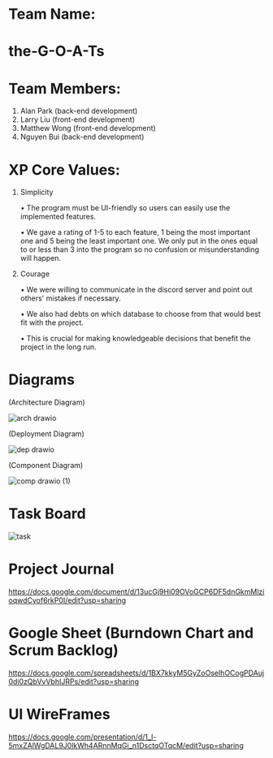 # Team Name:
# the-G-O-A-Ts
# Team Members:
1. Alan Park (back-end development)
2. Larry Liu (front-end development)
3. Matthew Wong (front-end development)
4. Nguyen Bui (back-end development)

# XP Core Values:
1. Simplicity
   
   • The program must be UI-friendly so users can easily use the implemented features.
   
   • We gave a rating of 1-5 to each feature, 1 being the most important one and 5 being the least important one. We only put in the ones equal to or less than 3 into the program so no confusion or misunderstanding will happen.

2. Courage

   • We were willing to communicate in the discord server and point out others' mistakes if necessary.

   • We also had debts on which database to choose from that would best fit with the project. 

   • This is crucial for making knowledgeable decisions that benefit the project in the long run.

# Diagrams

(Architecture Diagram)

![arch drawio](https://github.com/gopinathsjsu/team-project-the-g-o-a-ts/assets/75860665/d9b97c20-3580-4da1-87ce-1c086f8e759f)

(Deployment Diagram)

![dep drawio](https://github.com/gopinathsjsu/team-project-the-g-o-a-ts/assets/75860665/0ac7dc95-5b7b-4c15-9889-5db12ba3ca0a)

(Component Diagram)

![comp drawio (1)](https://github.com/gopinathsjsu/team-project-the-g-o-a-ts/assets/75860665/7b90b118-bb2d-4ee8-9369-16ff871f37e3)


# Task Board

![task](https://github.com/gopinathsjsu/team-project-the-g-o-a-ts/assets/75860665/3917fd06-97b5-4b7b-8c4e-3ce8d2f16889)

# Project Journal 

https://docs.google.com/document/d/13ucGj9Hi09OVoGCP6DF5dnGkmMlzioqwdCyof6rkP0I/edit?usp=sharing

# Google Sheet (Burndown Chart and Scrum Backlog)

https://docs.google.com/spreadsheets/d/1BX7kkyM5GyZoOselhOCogPDAuj0di0zQbVvVbhIJRPs/edit?usp=sharing

# UI WireFrames

https://docs.google.com/presentation/d/1_l-5mxZAlWgDAL9J0lkWh4ARnnMqGi_n1DsctqOTqcM/edit?usp=sharing





